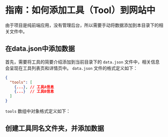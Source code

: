 # 指南：如何添加工具（Tool）到网站中

由于项目是纯前端应用，没有管理后台，所以需要手动将数据添加到本目录下的相关文件中。

## 在data.json中添加数据

首先，需要将工具的简要介绍添加到当前目录下的 `data.json` 文件中，相关信息会呈现在工具列表页和详情页中。
`data.json` 文件的格式定义如下：

```json
{
  "tools": [
    {...}, // 工具A信息
    {...}  // 工具B信息
  ]
}
```
`tools` 数组中对象格式定义如下：

## 创建工具同名文件夹，并添加数据


